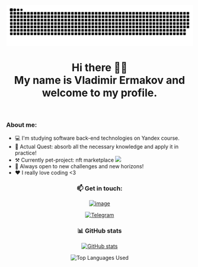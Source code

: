 [I believe in center aligned 🤲]: #

<div align="center">
  
[this is for the picture]: #	
<div id="header">
<p align="center">
  <img  src="https://raw.githubusercontent.com/Elanza-48/Elanza-48/main/resources/img/github-contribution-grid-snake.svg"
    alt="example" />
</p>
</div>

<h1>Hi there 👋🎉<br>
My name is Vladimir Ermakov and welcome to my profile.
</h1><br>
</div>

<h3>About me:</h3>

- 💻 I'm studying software back-end technologies on Yandex course.
- 🌱 Actual Quest: absorb all the necessary knowledge and apply it in practice!
- ⚒️ Currently pet-project: nft marketplace
      <a href="https://github.com/waldemarX/pet-nft-marketplace">
      <img src="https://media.giphy.com/media/WUlplcMpOCEmTGBtBW/giphy.gif" width="25">
      </a>
- 🚀 Always open to new challenges and new horizons!
- ❤️ I really love coding <3

<h3 align="center">📫 Get in touch:</h3>
<div align="center">

[![image](https://img.shields.io/badge/Gmail-D14836?style=for-the-badge&logo=gmail&logoColor=white)](mailto:jelasswot@gmail.com)<br>

[![Telegram](https://img.shields.io/badge/-telegram-blue?color=white&logo=telegram&logoColor=blue)](https://www.t.me/legenda_va)

### :bar_chart: GitHub stats

[![GitHub stats](https://github-readme-stats.vercel.app/api?username=waldemarX&count_private=true&show_icons=true&theme=tokyonight)](https://github.com/waldemarX/github-readme-stats)

![Top Languages Used](https://github-readme-stats.vercel.app/api/top-langs/?username=waldemarX&show_icons=true&theme=tokyonight)

</div>
